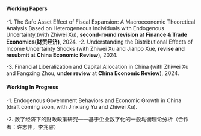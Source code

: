 #### Working Papers

-1. The Safe Asset Effect of Fiscal Expansion: A Macroeconomic Theoretical Analysis Based on Heterogeneous Individuals with Endogenous Uncertainty,(with Zhiwei Xu), <strong>second-round revision</strong> at <strong>Finance & Trade Economics(财贸经济)</strong>, 2024. 
-2. Understanding the Distributional Effects of Income Uncertainty Shocks (with Zhiwei Xu and Jianpo Xue, <strong>revise and resubmit</strong> at <strong>China Economic Review</strong>), 2024.

-3. Financial Liberalization and Capital Allocation in China (with Zhiwei Xu and Fangxing Zhou, <strong>under review</strong> at <strong>China Economic Review</strong>), 2024.

#### Working In Progress

-1. Endogenous Government Behaviors and Economic Growth in China (draft coming soon, with Jinxiang Yu and Zhiwei Xu).

-2. 数字经济下的财政政策研究——基于企业数字化的一般均衡理论分析（合作者：许志伟，李兆睿）

